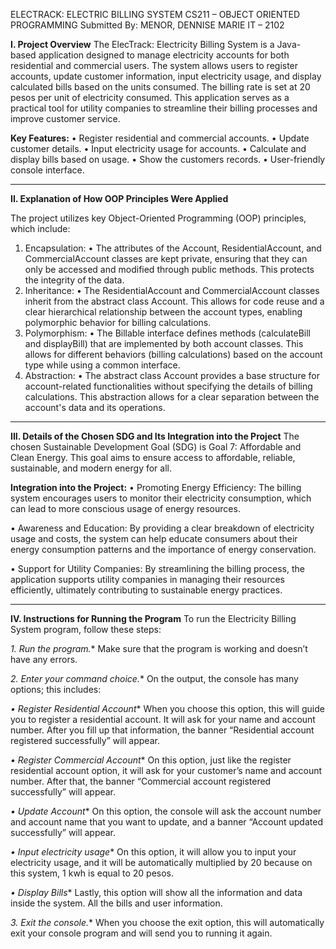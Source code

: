 ELECTRACK: ELECTRIC BILLING SYSTEM
CS211 – OBJECT ORIENTED PROGRAMMING
Submitted By: MENOR, DENNISE MARIE 
IT – 2102 



**I. Project Overview**
The ElecTrack: Electricity Billing System is a Java-based application designed to manage electricity accounts for both residential and commercial users. The system allows users to register accounts, update customer information, input electricity usage, and display calculated bills based on the units consumed. The billing rate is set at 20 pesos per unit of electricity consumed. This application serves as a practical tool for utility companies to streamline their billing processes and improve customer service.

**Key Features:**
•	Register residential and commercial accounts.
•	Update customer details.
•	Input electricity usage for accounts.
•	Calculate and display bills based on usage.
•	Show the customers records.
•	User-friendly console interface.
________________________________________
**II. Explanation of How OOP Principles Were Applied**

The project utilizes key Object-Oriented Programming (OOP) principles, which include:
1.	Encapsulation:
•	The attributes of the Account, ResidentialAccount, and CommercialAccount classes are kept private, ensuring that they can only be accessed and modified through public methods. This protects the integrity of the data.
2.	Inheritance:
•	The ResidentialAccount and CommercialAccount classes inherit from the abstract class Account. This allows for code reuse and a clear hierarchical relationship between the account types, enabling polymorphic behavior for billing calculations.
3.	Polymorphism:
•	The Billable interface defines methods (calculateBill and displayBill) that are implemented by both account classes. This allows for different behaviors (billing calculations) based on the account type while using a common interface.
4.	Abstraction:
•	The abstract class Account provides a base structure for account-related functionalities without specifying the details of billing calculations. This abstraction allows for a clear separation between the account's data and its operations.
________________________________________

**III. Details of the Chosen SDG and Its Integration into the Project**
The chosen Sustainable Development Goal (SDG) is Goal 7: Affordable and Clean Energy. This goal aims to ensure access to affordable, reliable, sustainable, and modern energy for all.


**Integration into the Project:**
•	Promoting Energy Efficiency: The billing system encourages users to monitor their electricity consumption, which can lead to more conscious usage of energy resources.

•	Awareness and Education: By providing a clear breakdown of electricity usage and costs, the system can help educate consumers about their energy consumption patterns and the importance of energy conservation.

•	Support for Utility Companies: By streamlining the billing process, the application supports utility companies in managing their resources efficiently, ultimately contributing to sustainable energy practices.
________________________________________
**IV. Instructions for Running the Program**
To run the Electricity Billing System program, follow these steps:

*1.	Run the program.**
Make sure that the program is working and doesn’t have any errors.

*2.	Enter your command choice.**
On the output, the console has many options; this includes:

*•	Register Residential Account**
When you choose this option, this will guide you to register a residential account. It will ask for your name and account number. After you fill up that information, the banner “Residential account registered successfully” will appear.

*•	Register Commercial Account**
On this option, just like the register residential account option, it will ask for your customer’s name and account number. After that, the banner “Commercial account registered successfully” will appear.

*•	Update Account**
On this option, the console will ask the account number and account name that you want to update, and a banner “Account updated successfully” will appear.

*•	Input electricity usage**
On this option, it will allow you to input your electricity usage, and it will be automatically multiplied by 20 because on this system, 1 kwh is equal to 20 pesos.

*•	Display Bills**
Lastly, this option will show all the information and data inside the system. All the bills and user information.
 
*3.	Exit the console.**
When you choose the exit option, this will automatically exit your console program and will send you to running it again.
